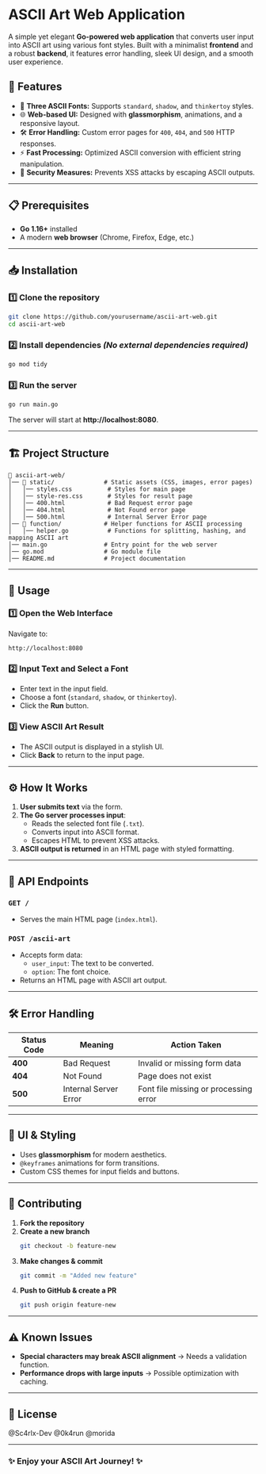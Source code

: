 # ASCII Art Web Application

A simple yet elegant **Go-powered web application** that converts user input into ASCII art using various font styles. Built with a minimalist **frontend** and a robust **backend**, it features error handling, sleek UI design, and a smooth user experience.

## 🚀 Features

- 🎨 **Three ASCII Fonts:** Supports `standard`, `shadow`, and `thinkertoy` styles.
- 🌐 **Web-based UI:** Designed with **glassmorphism**, animations, and a responsive layout.
- 🛠 **Error Handling:** Custom error pages for `400`, `404`, and `500` HTTP responses.
- ⚡ **Fast Processing:** Optimized ASCII conversion with efficient string manipulation.
- 🔐 **Security Measures:** Prevents XSS attacks by escaping ASCII outputs.

---

## 📋 Prerequisites

- **Go 1.16+** installed
- A modern **web browser** (Chrome, Firefox, Edge, etc.)

---

## 📥 Installation

### **1️⃣ Clone the repository**
```bash
git clone https://github.com/yourusername/ascii-art-web.git
cd ascii-art-web
```

### **2️⃣ Install dependencies** *(No external dependencies required)*
```bash
go mod tidy
```

### **3️⃣ Run the server**
```bash
go run main.go
```
The server will start at **http://localhost:8080**.

---

## 🏗 Project Structure
```
📂 ascii-art-web/
│── 📂 static/              # Static assets (CSS, images, error pages)
│   │── styles.css          # Styles for main page
│   │── style-res.css       # Styles for result page
│   │── 400.html            # Bad Request error page
│   │── 404.html            # Not Found error page
│   │── 500.html            # Internal Server Error page
│── 📂 function/            # Helper functions for ASCII processing
│   │── helper.go           # Functions for splitting, hashing, and mapping ASCII art
│── main.go                # Entry point for the web server
│── go.mod                 # Go module file
│── README.md              # Project documentation
```

---

## 🔧 Usage

### **1️⃣ Open the Web Interface**
Navigate to:
```
http://localhost:8080
```

### **2️⃣ Input Text and Select a Font**
- Enter text in the input field.
- Choose a font (`standard`, `shadow`, or `thinkertoy`).
- Click the **Run** button.

### **3️⃣ View ASCII Art Result**
- The ASCII output is displayed in a stylish UI.
- Click **Back** to return to the input page.

---

## ⚙️ How It Works

1. **User submits text** via the form.
2. **The Go server processes input**:
   - Reads the selected font file (`.txt`).
   - Converts input into ASCII format.
   - Escapes HTML to prevent XSS attacks.
3. **ASCII output is returned** in an HTML page with styled formatting.

---

## 📜 API Endpoints

### `GET /`
- Serves the main HTML page (`index.html`).

### `POST /ascii-art`
- Accepts form data:
  - `user_input`: The text to be converted.
  - `option`: The font choice.
- Returns an HTML page with ASCII art output.

---

## 🛠 Error Handling

| Status Code | Meaning | Action Taken |
|------------|---------|--------------|
| **400** | Bad Request | Invalid or missing form data |
| **404** | Not Found | Page does not exist |
| **500** | Internal Server Error | Font file missing or processing error |

---

## 🎨 UI & Styling
- Uses **glassmorphism** for modern aesthetics.
- `@keyframes` animations for form transitions.
- Custom CSS themes for input fields and buttons.

---

## 🤝 Contributing

1. **Fork the repository**
2. **Create a new branch**
   ```bash
   git checkout -b feature-new
   ```
3. **Make changes & commit**
   ```bash
   git commit -m "Added new feature"
   ```
4. **Push to GitHub & create a PR**
   ```bash
   git push origin feature-new
   ```

---

## ⚠️ Known Issues

- **Special characters may break ASCII alignment** → Needs a validation function.
- **Performance drops with large inputs** → Possible optimization with caching.

---

## 📄 License

@Sc4rlx-Dev
@0k4run
@morida

---

### ✨ **Enjoy your ASCII Art Journey!** ✨

